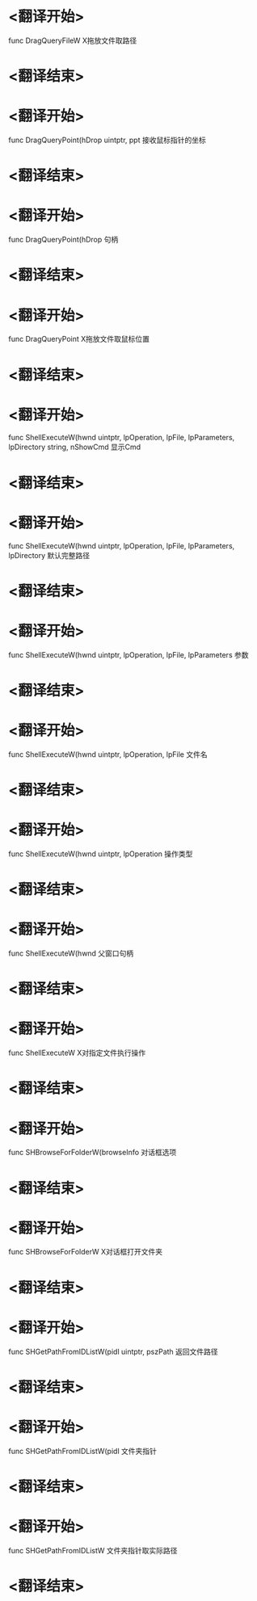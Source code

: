 
# <翻译开始>
func DragQueryFileW
X拖放文件取路径
# <翻译结束>


# <翻译开始>
func DragQueryPoint(hDrop uintptr, ppt
接收鼠标指针的坐标
# <翻译结束>

# <翻译开始>
func DragQueryPoint(hDrop
句柄
# <翻译结束>

# <翻译开始>
func DragQueryPoint
X拖放文件取鼠标位置
# <翻译结束>


# <翻译开始>
func ShellExecuteW(hwnd uintptr, lpOperation, lpFile, lpParameters, lpDirectory string, nShowCmd
显示Cmd
# <翻译结束>

# <翻译开始>
func ShellExecuteW(hwnd uintptr, lpOperation, lpFile, lpParameters, lpDirectory
默认完整路径
# <翻译结束>

# <翻译开始>
func ShellExecuteW(hwnd uintptr, lpOperation, lpFile, lpParameters
参数
# <翻译结束>

# <翻译开始>
func ShellExecuteW(hwnd uintptr, lpOperation, lpFile
文件名
# <翻译结束>

# <翻译开始>
func ShellExecuteW(hwnd uintptr, lpOperation
操作类型
# <翻译结束>

# <翻译开始>
func ShellExecuteW(hwnd
父窗口句柄
# <翻译结束>

# <翻译开始>
func ShellExecuteW
X对指定文件执行操作
# <翻译结束>


# <翻译开始>
func SHBrowseForFolderW(browseInfo
对话框选项
# <翻译结束>

# <翻译开始>
func SHBrowseForFolderW
X对话框打开文件夹
# <翻译结束>


# <翻译开始>
func SHGetPathFromIDListW(pidl uintptr, pszPath
返回文件路径
# <翻译结束>

# <翻译开始>
func SHGetPathFromIDListW(pidl
文件夹指针
# <翻译结束>

# <翻译开始>
func SHGetPathFromIDListW
文件夹指针取实际路径
# <翻译结束>

